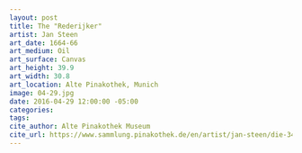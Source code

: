 ```yaml
---
layout: post
title: The "Rederijker"
artist: Jan Steen
art_date: 1664-66
art_medium: Oil
art_surface: Canvas
art_height: 39.9
art_width: 30.8
art_location: Alte Pinakothek, Munich
image: 04-29.jpg
date: 2016-04-29 12:00:00 -05:00
categories:
tags:
cite_author: Alte Pinakothek Museum 
cite_url: https://www.sammlung.pinakothek.de/en/artist/jan-steen/die-34-rederijker-34
---
```


